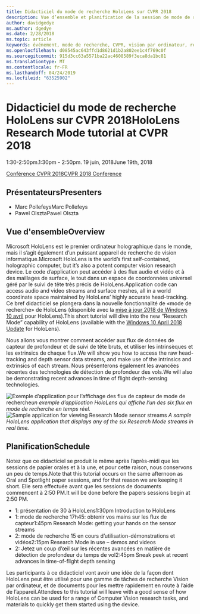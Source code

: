 ```yaml
---
title: Didacticiel du mode de recherche HoloLens sur CVPR 2018
description: Vue d’ensemble et planification de la session de mode de recherche HoloLens, à remettre à la Conférence CVPR le 19 juin 2018.
author: davidgedye
ms.author: dgedye
ms.date: 2/28/2018
ms.topic: article
keywords: événement, mode de recherche, CVPR, vision par ordinateur, recherche, HoloLens
ms.openlocfilehash: d08545ac643ffd1d8621d1b2a802ee1c4f769c0f
ms.sourcegitcommit: 915d3cc63a5571ba22ac4608589f3eca8da1bc81
ms.translationtype: MT
ms.contentlocale: fr-FR
ms.lasthandoff: 04/24/2019
ms.locfileid: "63525902"
---
```

# <a name="hololens-research-mode-tutorial-at-cvpr-2018"></a><span data-ttu-id="19d50-104">Didacticiel du mode de recherche HoloLens sur CVPR 2018</span><span class="sxs-lookup"><span data-stu-id="19d50-104">HoloLens Research Mode tutorial at CVPR 2018</span></span>
<span data-ttu-id="19d50-105">1:30-2:50pm.</span><span class="sxs-lookup"><span data-stu-id="19d50-105">1:30pm - 2:50pm.</span></span> <span data-ttu-id="19d50-106">19 juin, 2018</span><span class="sxs-lookup"><span data-stu-id="19d50-106">June 19th, 2018</span></span>

[<span data-ttu-id="19d50-107">Conférence CVPR 2018</span><span class="sxs-lookup"><span data-stu-id="19d50-107">CVPR 2018 Conference</span></span>](http://cvpr2018.thecvf.com/)

## <a name="presenters"></a><span data-ttu-id="19d50-108">Présentateurs</span><span class="sxs-lookup"><span data-stu-id="19d50-108">Presenters</span></span>
* <span data-ttu-id="19d50-109">Marc Pollefeys</span><span class="sxs-lookup"><span data-stu-id="19d50-109">Marc Pollefeys</span></span>
* <span data-ttu-id="19d50-110">Pawel Olszta</span><span class="sxs-lookup"><span data-stu-id="19d50-110">Pawel Olszta</span></span>

## <a name="overview"></a><span data-ttu-id="19d50-111">Vue d'ensemble</span><span class="sxs-lookup"><span data-stu-id="19d50-111">Overview</span></span>
<span data-ttu-id="19d50-112">Microsoft HoloLens est le premier ordinateur holographique dans le monde, mais il s’agit également d’un puissant appareil de recherche de vision informatique.</span><span class="sxs-lookup"><span data-stu-id="19d50-112">Microsoft HoloLens is the world’s first self-contained, holographic computer, but it’s also a potent computer vision research device.</span></span>
<span data-ttu-id="19d50-113">Le code d’application peut accéder à des flux audio et vidéo et à des maillages de surface, le tout dans un espace de coordonnées universel géré par le suivi de tête très précis de HoloLens.</span><span class="sxs-lookup"><span data-stu-id="19d50-113">Application code can access audio and video streams and surface meshes, all in a world coordinate space maintained by HoloLens’ highly accurate head-tracking.</span></span> <span data-ttu-id="19d50-114">Ce bref didacticiel se plongera dans la nouvelle fonctionnalité de «mode de recherche» de HoloLens (disponible avec la [mise à jour 2018 de Windows 10 avril](release-notes-april-2018.md) pour HoloLens).</span><span class="sxs-lookup"><span data-stu-id="19d50-114">This short tutorial will dive into the new “Research Mode” capability of HoloLens (available with the [Windows 10 April 2018 Update](release-notes-april-2018.md) for HoloLens).</span></span>

<span data-ttu-id="19d50-115">Nous allons vous montrer comment accéder aux flux de données de capteur de profondeur et de suivi de tête bruts, et utiliser les intrinsèques et les extrinsics de chaque flux.</span><span class="sxs-lookup"><span data-stu-id="19d50-115">We will show you how to access the raw head-tracking and depth sensor data streams, and make use of the intrinsics and extrinsics of each stream.</span></span>  <span data-ttu-id="19d50-116">Nous présenterons également les avancées récentes des technologies de détection de profondeur des vols.</span><span class="sxs-lookup"><span data-stu-id="19d50-116">We will also be demonstrating recent advances in time of flight depth-sensing technologies.</span></span>

<span data-ttu-id="19d50-117">![Exemple d’application pour l’affichage des flux](images/sensor-stream-viewer.jpg)
de capteur de mode de recherche*un exemple d’application HoloLens qui affiche l’un des six flux en mode de recherche en temps réel.*</span><span class="sxs-lookup"><span data-stu-id="19d50-117">![Sample application for viewing Research Mode sensor streams](images/sensor-stream-viewer.jpg)
*A sample HoloLens application that displays any of the six Research Mode streams in real time.*</span></span>

## <a name="schedule"></a><span data-ttu-id="19d50-118">Planification</span><span class="sxs-lookup"><span data-stu-id="19d50-118">Schedule</span></span>
<span data-ttu-id="19d50-119">Notez que ce didacticiel se produit le même après l’après-midi que les sessions de papier orales et à la une, et pour cette raison, nous conservons un peu de temps.</span><span class="sxs-lookup"><span data-stu-id="19d50-119">Note that this tutorial occurs on the same afternoon as Oral and Spotlight paper sessions, and for that reason we are keeping it short.</span></span>
<span data-ttu-id="19d50-120">Elle sera effectuée avant que les sessions de documents commencent à 2:50 PM.</span><span class="sxs-lookup"><span data-stu-id="19d50-120">It will be done before the papers sessions begin at 2:50 PM.</span></span>

- <span data-ttu-id="19d50-121">1: présentation de 30 à HoloLens</span><span class="sxs-lookup"><span data-stu-id="19d50-121">1:30pm   Introduction to HoloLens</span></span> 
- <span data-ttu-id="19d50-122">1: mode de recherche 17h45: obtenir vos mains sur les flux de capteur</span><span class="sxs-lookup"><span data-stu-id="19d50-122">1:45pm   Research Mode: getting your hands on the sensor streams</span></span> 
- <span data-ttu-id="19d50-123">2: mode de recherche 15 en cours d’utilisation-démonstrations et vidéos</span><span class="sxs-lookup"><span data-stu-id="19d50-123">2:15pm   Research Mode in use – demos and videos</span></span> 
- <span data-ttu-id="19d50-124">2: Jetez un coup d’œil sur les récentes avancées en matière de détection de profondeur du temps de vol</span><span class="sxs-lookup"><span data-stu-id="19d50-124">2:45pm   Sneak peek at recent advances in time-of-flight depth sensing</span></span> 

<span data-ttu-id="19d50-125">Les participants à ce didacticiel vont avoir une idée de la façon dont HoloLens peut être utilisé pour une gamme de tâches de recherche Vision par ordinateur, et de documents pour les mettre rapidement en route à l’aide de l’appareil.</span><span class="sxs-lookup"><span data-stu-id="19d50-125">Attendees to this tutorial will leave with a good sense of how HoloLens can be used for a range of Computer Vision research tasks, and materials to quickly get them started using the device.</span></span>
